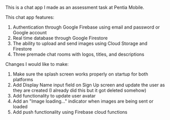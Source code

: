 This is a chat app I made as an assessment task at Pentia Mobile.

This chat app features:
  1. Authentication through Google Firebase using email and password or Google account
  2. Real time database through Google Firestore
  3. The ability to upload and send images using Cloud Storage and Firestore
  4. Three premade chat rooms with logos, titles, and descriptions

Changes I would like to make:
  1. Make sure the splash screen works properly on startup for both platforms
  2. Add Display Name input field on Sign Up screen and update the user as they are created (I already did this but it got deleted somehow)
  3. Add functionality to update user avatar
  4. Add an "Image loading..." indicator when images are being sent or loaded
  5. Add push functionality using Firebase cloud functions
